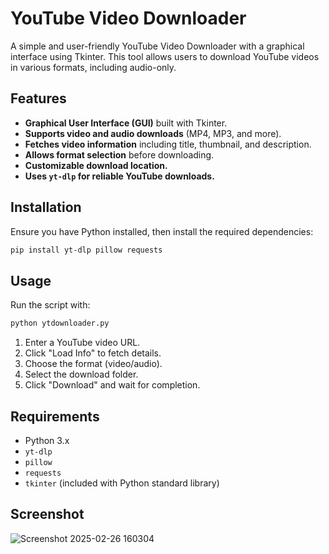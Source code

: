 # YouTube Video Downloader

A simple and user-friendly YouTube Video Downloader with a graphical interface using Tkinter. This tool allows users to download YouTube videos in various formats, including audio-only.

## Features
- **Graphical User Interface (GUI)** built with Tkinter.
- **Supports video and audio downloads** (MP4, MP3, and more).
- **Fetches video information** including title, thumbnail, and description.
- **Allows format selection** before downloading.
- **Customizable download location.**
- **Uses `yt-dlp` for reliable YouTube downloads.**

## Installation
Ensure you have Python installed, then install the required dependencies:
```sh
pip install yt-dlp pillow requests
```

## Usage
Run the script with:
```sh
python ytdownloader.py
```
1. Enter a YouTube video URL.
2. Click "Load Info" to fetch details.
3. Choose the format (video/audio).
4. Select the download folder.
5. Click "Download" and wait for completion.

## Requirements
- Python 3.x
- `yt-dlp`
- `pillow`
- `requests`
- `tkinter` (included with Python standard library)

## Screenshot

![Screenshot 2025-02-26 160304](https://github.com/user-attachments/assets/8a90d9ec-031b-4af1-88a5-94b39d071534)

